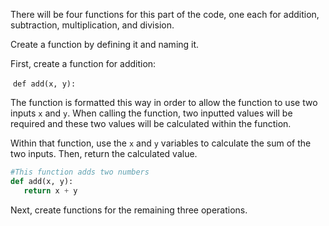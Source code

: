 <!--title={Add Operations}-->

<!--badges={Python:12, Software Engineering:4}-->

<!--concepts={Functions.mdx, NumericalOperators.mdx, Variables.mdx}-->

There will be four functions for this part of the code, one each for addition, subtraction, multiplication, and division.

Create a function by defining it and naming it.

First, create a function for addition:

​	`def add(x, y):`

The function is formatted this way in order to allow the function to use two inputs `x` and `y`. When calling the function, two inputted values will be required and these two values will be calculated within the function.

Within that function, use the `x` and `y` variables to calculate the sum of the two inputs. Then, return the  calculated value.

```python
#This function adds two numbers
def add(x, y):
   return x + y
```



Next, create functions for the remaining three operations.